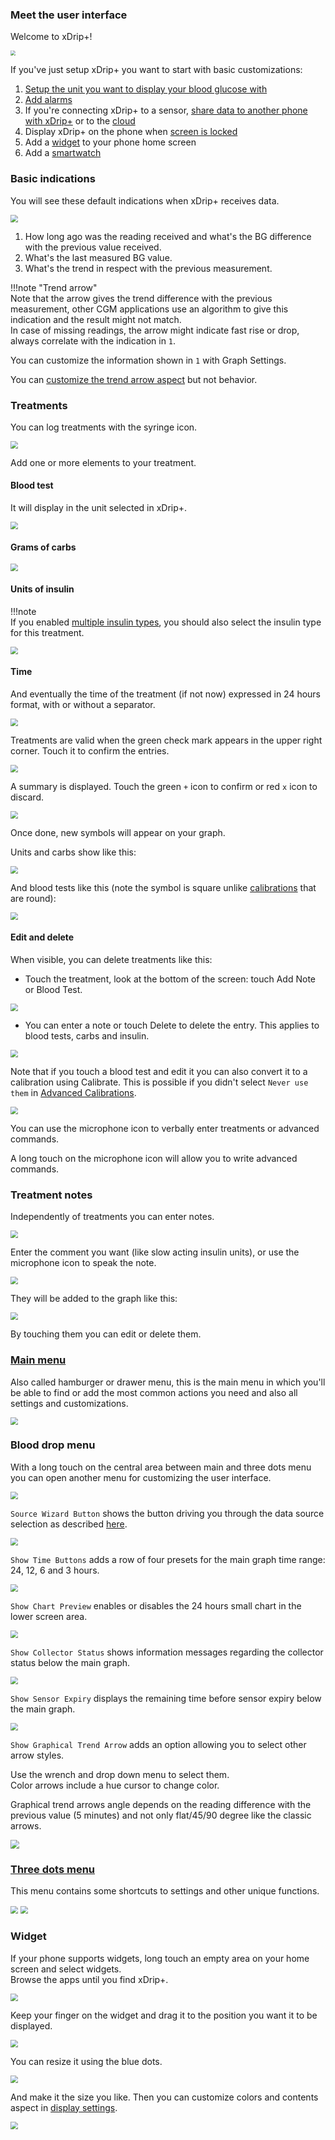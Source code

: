 ### Meet the user interface

Welcome to xDrip+!

<img src="../images/UI-basic.png" style="zoom:50%;" />

If you've just setup xDrip+ you want to start with basic customizations:

1. [Setup the unit you want to display your blood glucose with](../settings)
2. [Add alarms](../alarms)
3. If you're connecting xDrip+ to a sensor, [share data to another phone with xDrip+](../sync) or to the [cloud](../cloud)
4. Display xDrip+ on the phone when [screen is locked](../display/#numbered-wall-on-locked-screen)
5. Add a [widget](#widget) to your phone home screen
6. Add a [smartwatch](../../smartwatch/smartwatch)

### Basic indications

You will see these default indications when xDrip+ receives data.

<img src="../images/UI-indications.png" style="zoom:75%;" />

1. How long ago was the reading received and what's the BG difference with the previous value received.
2. What's the last measured BG value.
3. What's the trend in respect with the previous measurement.

!!!note "Trend arrow"  
    Note that the arrow gives the trend difference with the previous measurement, other CGM applications use an algorithm to give this indication and the result might not match.  
    In case of missing readings, the arrow might indicate fast rise or drop, always correlate with the indication in `1`.

You can customize the information shown in `1` with Graph Settings.

You can [customize the trend arrow aspect](#blood-drop-menu) but not behavior.

### Treatments

You can log treatments with the syringe icon.

<img src="../images/UI-Treat.png" style="zoom:75%;" />

Add one or more elements to your treatment.

#### Blood test

It will display in the unit selected in xDrip+.

<img src="../images/UI-Treat1.png" style="zoom:75%;" />

#### Grams of carbs

<img src="../images/UI-Treat2.png" style="zoom:75%;" />

#### Units of insulin

!!!note  
    If you enabled [multiple insulin types](../predictions/#multiple-insulin-types), you should also select the insulin type for this treatment.

<img src="../images/UI-Treat3.png" style="zoom:75%;" />

#### Time

And eventually the time of the treatment (if not now) expressed in 24 hours format, with or without a separator.

<img src="../images/UI-Treat4.png" style="zoom:75%;" />

Treatments are valid when the green check mark appears in the upper right corner. Touch it to confirm the entries.

<img src="../images/UI-Treat6.png" style="zoom:75%;" />

A summary is displayed. Touch the green `+` icon to confirm or red `x` icon to discard.

<img src="../images/UI-Treat5.png" style="zoom:75%;" />

Once done, new symbols will appear on your graph.

Units and carbs show like this:

<img src="../images/UI-Treat7.png" style="zoom:75%;" />

And blood tests like this (note the symbol is square unlike [calibrations](/calibrate/calibrate) that are round):

<img src="../images/UI-Treat8.png" style="zoom:75%;" />

#### Edit and delete

When visible, you can delete treatments like this:

- Touch the treatment, look at the bottom of the screen: touch Add Note or Blood Test.

<img src="../images/UI-Treat9.png" style="zoom:75%;" />

- You can enter a note or touch Delete to delete the entry. This applies to blood tests, carbs and insulin.

<img src="../images/UI-Treat10.png" style="zoom:75%;" />

Note that if you touch a blood test and edit it you can also convert it to a calibration using Calibrate. This is possible if you didn't select `Never use them` in [Advanced Calibrations](../../calibrate/advancedcal).

<img src="../images/UI-Treat11.png" style="zoom:75%;" />

You can use the microphone icon to verbally enter treatments or advanced commands.

A long touch on the microphone icon will allow you to write advanced commands.

### Treatment notes

Independently of treatments you can enter notes.

<img src="../images/UI-Note.png" style="zoom:75%;" />

Enter the comment you want (like slow acting insulin units), or use the microphone icon to speak the note.

<img src="../images/UI-Note1.png" style="zoom:75%;" />

They will be added to the graph like this:

<img src="../images/UI-Note2.png" style="zoom:75%;" />

By touching them you can edit or delete them.

### [Main menu](../hamburger)

Also called hamburger or drawer menu, this is the main menu in which you'll be able to find or add the most common actions you need and also all settings and customizations.

<img src="../../images/hamburger_menu.png" style="zoom:75%;" />

### Blood drop menu

With a long touch on the central area between main and three dots menu you can open another menu for customizing the user interface.

<img src="../../images/UImenu.png" style="zoom:75%;" />

`Source Wizard Button` shows the button driving you through the data source selection as described [here](../../install/datasource).

<img src="../../install/images/Install12.png" style="zoom:75%;" />

`Show Time Buttons` adds a row of four presets for the main graph time range: 24, 12, 6 and 3 hours.

<img src="../images/UI-TimeButtons.png" style="zoom:75%;" />

`Show Chart Preview` enables or disables the 24 hours small chart in the lower screen area.

<img src="../images/UI-ChartPreview.png" style="zoom:75%;" />

`Show Collector Status` shows information messages regarding the collector status below the main graph.

<img src="../images/UI-CollStatus.png" style="zoom:75%;" />

`Show Sensor Expiry` displays the remaining time before sensor expiry below the main graph.

<img src="../images/UI-SensorExpiry.png" style="zoom:75%;" />

`Show Graphical Trend Arrow` adds an option allowing you to select other arrow styles.

Use the wrench and drop down menu to select them.  
Color arrows include a hue cursor to change color. 

Graphical trend arrows angle depends on the reading difference with the previous value (5 minutes) and not only flat/45/90 degree like the classic arrows.

<img src="../images/UI-GraphicArrow.png" style="zoom:90%;" />

### [Three dots menu](../3dotsmenu)

This menu contains some shortcuts to settings and other unique functions.

<img src="../../images/3dots_menu.png" style="zoom:75%;" />

<img src="../../images/3DM.png" style="zoom:75%;" />

### Widget

If your phone supports widgets, long touch an empty area on your home screen and select widgets.  
Browse the apps until you find xDrip+. 

<img src="../images/Widget1.png" style="zoom:75%;" />

Keep your finger on the widget and drag it to the position you want it to be displayed.

<img src="../images/Widget2.png" style="zoom:75%;" />

You can resize it using the blue dots.

<img src="../images/Widget3.png" style="zoom:75%;" />

And make it the size you like. Then you can customize colors and contents aspect in [display settings](../display).

<img src="../images/Widget4.png" style="zoom:75%;" />
